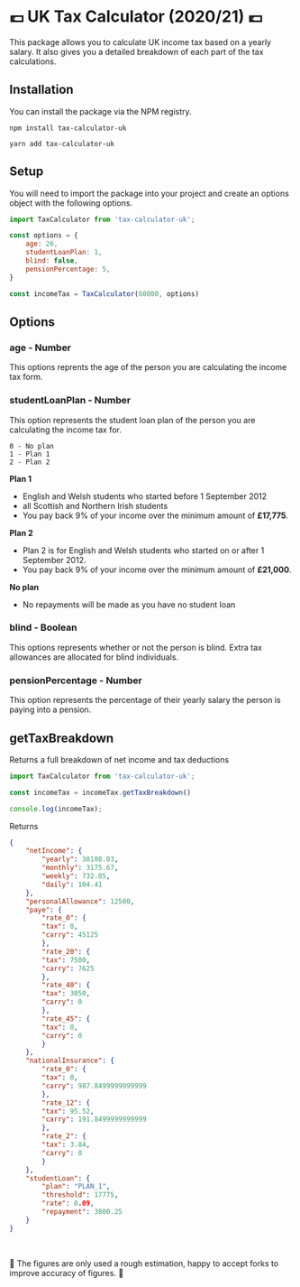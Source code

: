 # 💷 UK Tax Calculator (2020/21) 💷


This package allows you to calculate UK income tax based on a yearly salary. It also gives you a detailed breakdown of each part of the tax calculations.

## Installation

You can install the package via the NPM registry.

```
npm install tax-calculator-uk
```

```
yarn add tax-calculator-uk
```

## Setup

You will need to import the package into your project and create an options object with the following options.

```javascript
import TaxCalculator from 'tax-calculator-uk';

const options = {
	age: 26,
	studentLoanPlan: 1,
	blind: false,
	pensionPercentage: 5,
}

const incomeTax = TaxCalculator(60000, options)
```

## Options

### age - Number
This options reprents the age of the person you are calculating the income tax form.

### studentLoanPlan - Number
This option represents the student loan plan of the person you are calculating the income tax for.

```
0 - No plan
1 - Plan 1
2 - Plan 2
```

**Plan 1**
- English and Welsh students who started before 1 September 2012
- all Scottish and Northern Irish students
- You pay back 9% of your income over the minimum amount of **£17,775**.

**Plan 2**
- Plan 2 is for English and Welsh students who started on or after 1 September 2012.
- You pay back 9% of your income over the minimum amount of **£21,000**.

**No plan**
- No repayments will be made as you have no student loan

### blind - Boolean
This options represents whether or not the person is blind. Extra tax allowances are allocated for blind individuals.

### pensionPercentage - Number
This option represents the percentage of their yearly salary the person is paying into a pension.

## getTaxBreakdown
Returns a full breakdown of net income and tax deductions

```javascript
import TaxCalculator from 'tax-calculator-uk';

const incomeTax = incomeTax.getTaxBreakdown()

console.log(incomeTax);
```


Returns
```json
{
	"netIncome": {
		"yearly": 38108.03,
		"monthly": 3175.67,
		"weekly": 732.85,
		"daily": 104.41
	},
	"personalAllowance": 12500,
	"paye": {
		"rate_0": {
		"tax": 0,
		"carry": 45125
		},
		"rate_20": {
		"tax": 7500,
		"carry": 7625
		},
		"rate_40": {
		"tax": 3050,
		"carry": 0
		},
		"rate_45": {
		"tax": 0,
		"carry": 0
		}
	},
	"nationalInsurance": {
		"rate_0": {
		"tax": 0,
		"carry": 987.8499999999999
		},
		"rate_12": {
		"tax": 95.52,
		"carry": 191.8499999999999
		},
		"rate_2": {
		"tax": 3.84,
		"carry": 0
		}
	},
	"studentLoan": {
		"plan": "PLAN_1",
		"threshold": 17775,
		"rate": 0.09,
		"repayment": 3800.25
	}
}
```
󠁧󠁢󠁮󠁩󠁲󠁿

🚧 The figures are only used a rough estimation, happy to accept forks to improve accuracy of figures. 🚧